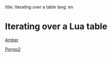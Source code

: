 title: Iterating over a table
lang: en

# Iterating over a Lua table

[Amber](main.amber)

[Pongo2](main.po2)

